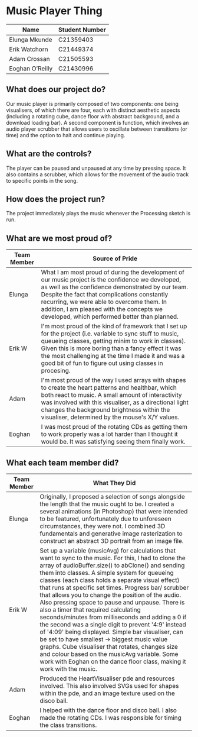 # Music Player Thing
 
| Name | Student Number |
| ----------- | ----------- |
| Elunga Mkunde | C21359403 |
| Erik Watchorn | C21449374 |
| Adam Crossan | C21505593 |
| Eoghan O’Reilly | C21430996 |
 
## What does our project do?
Our music player is primarily composed of two components: one being visualisers, of which there are four, each with distinct aesthetic aspects (including a rotating cube, dance floor with abstract background, and a download loading bar). A second component is function, which involves an audio player scrubber that allows users to oscillate between transitions (or time) and the option to halt and continue playing. 

## What are the controls?
The player can be paused and unpaused at any time by pressing space. It also contains a scrubber, which allows for the movement of the audio track to specific points in the song.

## How does the project run?
The project immediately plays the music whenever the Processing sketch is run.

## What are we most proud of?
| Team Member | Source of Pride |
| ----------- | ----------- |
| Elunga |  What I am most proud of during the development of our music project is the confidence we developed, as well as the confidence demonstrated by our team. Despite the fact that complications constantly recurring, we were able to overcome them. In addition, I am pleased with the concepts we developed, which performed better than planned. |
| Erik W | I'm most proud of the kind of framework that I set up for the project (i.e. variable to sync stuff to music, queueing classes, getting minim to work in classes). Given this is more boring than a fancy effect it was the most challenging at the time I made it and was a good bit of fun to figure out using classes in procesing. |
| Adam | I'm most proud of the way I used arrays with shapes to create the heart patterns and healthbar, which both react to music. A small amount of interactivity was involved with this visualiser, as a directional light changes the background brightness within the visualiser, determined by the mouse's X/Y values.  | 
| Eoghan | I was most proud of the rotating CDs as getting them to work properly was a lot harder than I thought it would be. It was satisfying seeing them finally work. | 

## What each team member did?
| Team Member | What They Did |
| ----------- | ----------- |
| Elunga | Originally, I proposed a selection of songs alongside the length that the music ought to be. I created a several animations (in Photoshop) that were intended to be featured, unfortunately due to unforeseen circumstances, they were not. I combined 3D fundamentals and generative image rasterization to construct an abstract 3D portrait from an image file. |
| Erik W | Set up a variable (musicAvg) for calculations that want to sync to the music. For this, I had to clone the array of audioBuffer.size() to abClone() and sending them into classes. A simple system for queueing classes (each class holds a separate visual effect) that runs at specific set times. Progress bar/ scrubber that allows you to change the position of the audio. Also pressing space to pause and unpause. There is also a timer that required calculating seconds/minutes from milliseconds and adding a 0 if the second was a single digit to prevent '4:9' instead of '4:09' being displayed. Simple bar visualiser, can be set to have smallest -> biggest music value graphs. Cube visualiser that rotates, changes size and colour based on the musicAvg variable. Some work with Eoghan on the dance floor class, making it work with the music. |
| Adam | Produced the HeartVisualiser pde and resources involved. This also involved SVGs used for shapes within the pde, and an image texture used on the disco ball. |
| Eoghan | I helped with the dance floor and disco ball. I also made the rotating CDs. I was responsible for timing the class transitions. |
